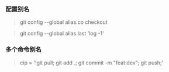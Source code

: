 ### 配置别名

> git config --global alias.co checkout

> git config --global alias.last 'log -1'


### 多个命令别名

> cip = '!git pull; git add .; git commit -m "feat:dev"; git push;'
